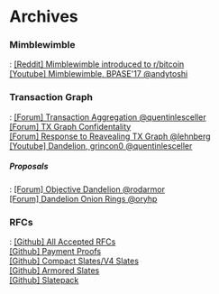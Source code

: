 # Archives

### Mimblewimble

:   [[Reddit] Mimblewimble introduced to r/bitcoin](https://www.reddit.com/r/Bitcoin/comments/4vub3y/mimblewimble_noninteractive_coinjoin_and_better/) </br>
    [[Youtube] Mimblewimble, BPASE'17 @andytoshi](https://www.youtube.com/watch?v=XiUGu48JTd0&feature=youtu.be)

### Transaction Graph

:   [[Forum] Transaction Aggregation @quentinlesceller](https://forum.grin.mw/t/grin-transaction-aggregation/418) </br>
    [[Forum] TX Graph Confidentality](https://forum.grin.mw/t/tx-graph-confidentiality/1260/2) </br>
    [[Forum] Response to Reavealing TX Graph @lehnberg](https://forum.grin.mw/t/my-full-response-to-the-blocks-questions/6566) </br>
    [[Youtube] Dandelion, grincon0 @quentinlesceller](https://www.youtube.com/watch?list=PLvgCPbagiHgqYdVUj-ylqhsXOifWrExiq&v=Q1XWFcHiwQA) </br>

##### Proposals

:   [[Forum] Objective Dandelion @rodarmor](https://forum.grin.mw/t/objective-dandelion/4678) </br>
    [[Forum] Dandelion Onion Rings @oryhp](https://forum.grin.mw/t/dandelion-with-onion-rings/7592) </br>

### RFCs

:   [[Github] All Accepted RFCs](https://github.com/mimblewimble/grin-rfcs#list-of-accepted-rfcs) </br>
    [[Github] Payment Proofs](https://github.com/mimblewimble/grin-rfcs/blob/master/text/0006-payment-proofs.md) </br>
    [[Github] Compact Slates/V4 Slates](https://github.com/mimblewimble/grin-rfcs/blob/master/text/0012-compact-slates.md) </br>
    [[Github] Armored Slates](https://github.com/j01tz/grin-rfcs/blob/armored-slates/text/0000-armored-slates.md) </br>
    [[Github] Slatepack](https://github.com/j01tz/grin-rfcs/blob/slatepack/text/0015-slatepack.md) </br>
